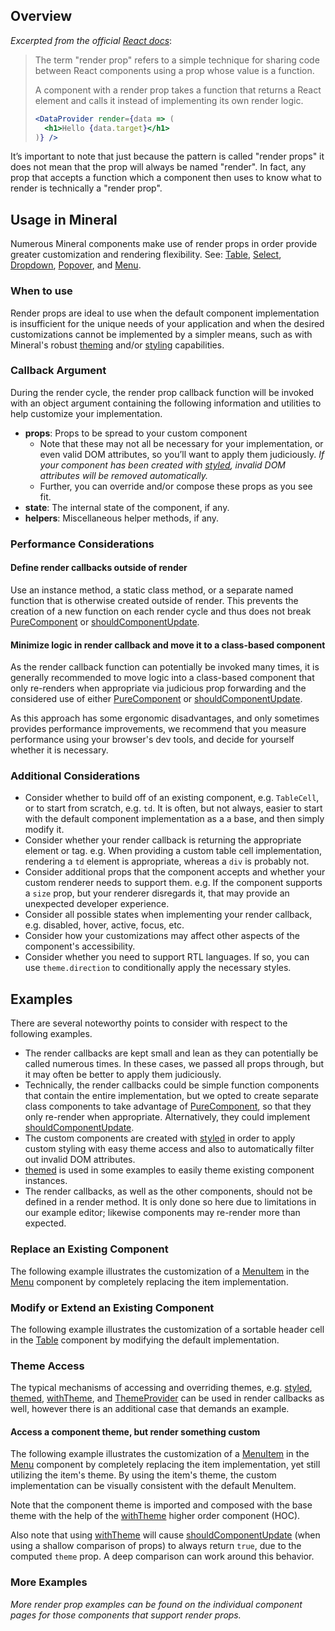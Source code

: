 ## Overview

_Excerpted from the official [React docs][RenderProps]_:

> The term "render prop" refers to a simple technique for sharing code between
> React components using a prop whose value is a function.
>
> A component with a render prop takes a function that returns a React element
> and calls it instead of implementing its own render logic.
>
> ```jsx
> <DataProvider render={data => (
>   <h1>Hello {data.target}</h1>
> )} />
> ```

It’s important to note that just because the pattern is called "render props"
it does not mean that the prop will always be named "render". In fact, any prop
that accepts a function which a component then uses to know what to render is
technically a "render prop".


## Usage in Mineral

Numerous Mineral components make use of render props in order provide greater
customization and rendering flexibility. See: [Table][], [Select][],
[Dropdown][], [Popover][], and [Menu][].


### When to use

Render props are ideal to use when the default component implementation is
insufficient for the unique needs of your application and when the desired
customizations cannot be implemented by a simpler means, such as with Mineral's
robust [theming][] and/or [styling][] capabilities.


### Callback Argument

During the render cycle, the render prop callback function will be invoked with
an object argument containing the following information and utilities to help
customize your implementation.

* __props__: Props to be spread to your custom component
    * Note that these may not all be necessary for your implementation, or even
    valid DOM attributes, so you’ll want to apply them judiciously.  _If your
    component has been created with [styled][], invalid DOM
    attributes will be removed automatically._
    * Further, you can override and/or compose these props as you see fit.
* __state__: The internal state of the component, if any.
* __helpers__: Miscellaneous helper methods, if any.


### Performance Considerations

#### Define render callbacks outside of render
Use an instance method, a static class method, or a separate named function that
is otherwise created outside of render. This prevents the creation of a new
function on each render cycle and thus does not break [PureComponent][] or
[shouldComponentUpdate][].

#### Minimize logic in render callback and move it to a class-based component
As the render callback function can potentially be invoked many times, it is
generally recommended to move logic into a class-based component that only
re-renders when appropriate via judicious prop forwarding and the considered
use of either [PureComponent][] or [shouldComponentUpdate][].

As this approach has some ergonomic disadvantages, and only sometimes provides
performance improvements, we recommend that you measure performance using your
browser's dev tools, and decide for yourself whether it is necessary.


### Additional Considerations

* Consider whether to build off of an existing component, e.g. `TableCell`,
or to start from scratch, e.g. `td`.  It is often, but not always, easier to
start with the default component implementation as a a base, and then simply
modify it.
* Consider whether your render callback is returning the appropriate element or
tag. e.g.  When providing a custom table cell implementation, rendering a `td`
element is appropriate, whereas a `div` is probably not.
* Consider additional props that the component accepts and whether your custom
renderer needs to support them. e.g. If the component supports a `size` prop,
but your renderer disregards it, that may provide an unexpected developer
experience.
* Consider all possible states when implementing your render callback, e.g.
disabled, hover, active, focus, etc.
* Consider how your customizations may affect other aspects of the component's
accessibility.
* Consider whether you need to support RTL languages. If so, you can use
`theme.direction` to conditionally apply the necessary styles.


## Examples

There are several noteworthy points to consider with respect to the following
examples.

* The render callbacks are kept small and lean as they can potentially be called
numerous times. In these cases, we passed all props through, but it may often be
better to apply them judiciously.
* Technically, the render callbacks could be simple function components that
contain the entire implementation, but we opted to create separate class
components to take advantage of [PureComponent][], so that they only re-render
when appropriate. Alternatively, they could implement [shouldComponentUpdate][].
* The custom components are created with [styled][] in order to
apply custom styling with easy theme access and also to automatically filter out
invalid DOM attributes.
* [themed][] is used in some examples to easily theme existing
component instances.
* The render callbacks, as well as the other components, should not be defined
in a render method. It is only done so here due to limitations in our example
editor; likewise components may re-render more than expected.

### Replace an Existing Component

The following example illustrates the customization of a [MenuItem][] in the
[Menu][] component by completely replacing the item implementation.

<ReplaceExisting />

### Modify or Extend an Existing Component

The following example illustrates the customization of a sortable header cell
in the [Table][] component by modifying the default implementation.

<ModifyExisting />

### Theme Access

The typical mechanisms of accessing and overriding themes, e.g.
[styled][], [themed][], [withTheme][], and
[ThemeProvider][] can be used in render callbacks as well, however there is an
additional case that demands an example.

#### Access a component theme, but render something custom

The following example illustrates the customization of a [MenuItem][] in the
[Menu][] component by completely replacing the item implementation, yet still
utilizing the item's theme. By using the item's theme, the custom implementation
can be visually consistent with the default MenuItem.

Note that the component theme is imported and composed with the base theme with
the help of the [withTheme][] higher order component (HOC).

Also note that using [withTheme][] will cause [shouldComponentUpdate][] (when
using a shallow comparison of props) to always return `true`, due to the
computed `theme` prop. A deep comparison can work around this behavior.

<ThemeAccess />

### More Examples

_More render prop examples can be found on the individual component pages for
those components that support render props._

[styling]: /styling
[theming]: /theming
[styled]: /styling#customization-techniques-api
[themed]: /theming#common-scenarios-api
[withTheme]: /theming#common-scenarios-api
[ThemeProvider]: /theming#common-scenarios-api

[Table]: /components/table
[Select]: /components/select
[Dropdown]: /components/dropdown
[Popover]: /components/popover
[Menu]: /components/menu
[MenuItem]: /components/menu-item

[RenderProps]: https://reactjs.org/docs/render-props.html
[PureComponent]: https://reactjs.org/docs/react-api.html#reactpurecomponent
[shouldComponentUpdate]: https://reactjs.org/docs/react-component.html#shouldcomponentupdate
